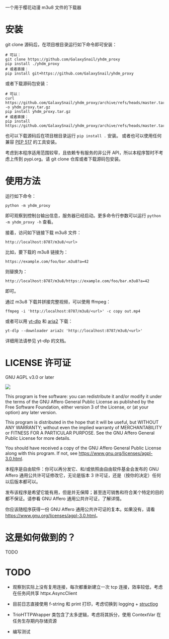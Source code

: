 一个用于樱花动漫 m3u8 文件的下载器


# 安装

git clone 源码后，在项目根目录运行如下命令即可安装：

```shell
# 可以：
git clone https://github.com/GalaxySnail/yhdm_proxy
pip install ./yhdm_proxy
# 或者直接：
pip install git+https://github.com/GalaxySnail/yhdm_proxy
```

或者下载源码包安装：

```shell
# 可以：
curl https://github.com/GalaxySnail/yhdm_proxy/archive/refs/heads/master.tar.gz -o yhdm_proxy.tar.gz
pip install yhdm_proxy.tar.gz
# 或者直接：
pip install https://github.com/GalaxySnail/yhdm_proxy/archive/refs/heads/master.tar.gz
```

也可以下载源码后在项目根目录运行 `pip install .` 安装。
或者也可以使用任何兼容 [PEP 517](https://www.python.org/dev/peps/pep-0517/) 的工具安装。

考虑到本程序适用范围较窄，且依赖专有服务的非公开 API，所以本程序暂时不考虑上传到 pypi.org。请 git clone 仓库或者下载源码包安装。


# 使用方法

运行如下命令：

```shell
python -m yhdm_proxy
```

即可观察到控制台输出信息，服务器已经启动。更多命令行参数可以运行 `python -m yhdm_proxy -h` 查看。

接着，访问如下链接下载 m3u8 文件：

```
http://localhost:8787/m3u8/<url>
```

比如，要下载的 m3u8 链接为：

```
https://example.com/foo/bar.m3u8?a=42
```

则替换为：

```
http://localhost:8787/m3u8/https://example.com/foo/bar.m3u8?a=42
```

即可。

通过 m3u8 下载并拼接完整视频，可以使用 ffmpeg：

```shell
ffmpeg -i 'http://localhost:8787/m3u8/<url>' -c copy out.mp4
```

或者可以用 [yt-dlp](https://github.com/yt-dlp/yt-dlp) 和 [aria2](https://aria2.github.io/) 下载：

```shell
yt-dlp --downloader aria2c 'http://localhost:8787/m3u8/<url>'
```

详细用法请参见 yt-dlp 的文档。


# LICENSE 许可证

GNU AGPL v3.0 or later

![](https://www.gnu.org/graphics/agplv3-with-text-162x68.png)

This program is free software: you can redistribute it and/or modify it under the terms of the GNU Affero General Public License as published by the Free Software Foundation, either version 3 of the License, or (at your option) any later version.

This program is distributed in the hope that it will be useful, but WITHOUT ANY WARRANTY; without even the implied warranty of MERCHANTABILITY or FITNESS FOR A PARTICULAR PURPOSE. See the GNU Affero General Public License for more details.

You should have received a copy of the GNU Affero General Public License along with this program. If not, see <https://www.gnu.org/licenses/agpl-3.0.html>.

本程序是自由软件：你可以再分发它、和/或依照由自由软件基金会发布的 GNU Affero 通用公共许可证修改它，无论是版本 3 许可证，还是（按你的决定）任何以后版本都可以。

发布该程序是希望它能有用，但是并无保障；甚至连可销售和符合某个特定的目的都不保证。请参看 GNU Affero 通用公共许可证，了解详情。

你应该随程序获得一份 GNU Affero 通用公共许可证的复本。如果没有，请看 <https://www.gnu.org/licenses/agpl-3.0.html>。


# 这是如何做到的？

TODO


# TODO

* 观察到实际上没有复用连接，每次都重新建立一次 tcp 连接，效率较低，考虑在任务间共享 httpx.AsyncClient

* 目前日志直接使用 f-string 和 print 打印，考虑切换到 logging + [structlog](https://www.structlog.org/)

* TrioHTTPWrapper 类包含了太多逻辑，考虑将其拆分，使用 ContextVar 在任务生存期内存储资源

* 编写测试
